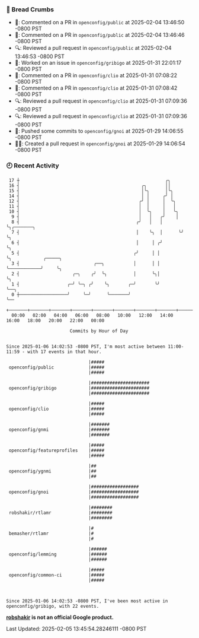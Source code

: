 ### 🍞 Bread Crumbs

 * 💬: Commented on a PR in  `openconfig/public` at 2025-02-04 13:46:50 -0800 PST
 * 💬: Commented on a PR in  `openconfig/public` at 2025-02-04 13:46:46 -0800 PST
 * 🔍: Reviewed a pull request in  `openconfig/public` at 2025-02-04 13:46:53 -0800 PST
 * 👀: Worked on an issue in `openconfig/gribigo` at 2025-01-31 22:01:17 -0800 PST
 * 💬: Commented on a PR in  `openconfig/clio` at 2025-01-31 07:08:22 -0800 PST
 * 💬: Commented on a PR in  `openconfig/clio` at 2025-01-31 07:08:42 -0800 PST
 * 🔍: Reviewed a pull request in  `openconfig/clio` at 2025-01-31 07:09:36 -0800 PST
 * 🔍: Reviewed a pull request in  `openconfig/clio` at 2025-01-31 07:09:36 -0800 PST
 * 🚢: Pushed some commits to `openconfig/gnoi` at 2025-01-29 14:06:55 -0800 PST
 * ✍🏼: Created a pull request in `openconfig/gnoi` at 2025-01-29 14:06:54 -0800 PST

### 🕘 Recent Activity
```
 17 ┼                                                       ╭╮
 16 ┤                                              ╭╮       ││
 15 ┤                                              │╰╮      │╰╮
 14 ┤                                              │ │     ╭╯ │
 12 ┤                                             ╭╯ │     │  ╰╮
 11 ┤                                             │  │     │   │
 10 ┤                                             │  ╰╮    │   ╰╮
  9 ┤                                             │   │   ╭╯    │
  8 ┤                                            ╭╯   │   │     ╰╮╭───────╮
  7 ┤                                            │    ╰╮  │      ╰╯       ╰╮
  6 ┤                                            │     │ ╭╯                ╰╮
  5 ┤                                           ╭╯     │ │                  ╰╮            ╭─────╮
  3 ┤                            ╭──╮           │      │ │                   ╰────────────╯     ╰╮
  2 ┤                    ╭─╮    ╭╯  ╰╮          │      ╰╮│                                       ╰╮
  1 ┤                  ╭─╯ ╰─╮ ╭╯    ╰╮       ╭─╯       ╰╯                                        ╰──╮
  0 ┼──────────────────╯     ╰─╯      ╰───────╯                                                      ╰──
    +───────+───────+───────+───────+───────+───────+───────+───────+───────+───────+───────+───────+────
  00:00   02:00   04:00   06:00   08:00   10:00   12:00   14:00   16:00   18:00   20:00   22:00   00:00   

						Commits by Hour of Day


Since 2025-01-06 14:02:53 -0800 PST, I'm most active between 11:00-11:59 - with 17 events in that hour.

```



```
                               |#####
 openconfig/public             |#####
                               |#####

                               |######################
 openconfig/gribigo            |######################
                               |######################

                               |#####
 openconfig/clio               |#####
                               |#####

                               |#######
 openconfig/gnmi               |#######
                               |#######

                               |#####
 openconfig/featureprofiles    |#####
                               |#####

                               |##
 openconfig/ygnmi              |##
                               |##

                               |##################
 openconfig/gnoi               |##################
                               |##################

                               |########
 robshakir/rtlamr              |########
                               |########

                               |#
 bemasher/rtlamr               |#
                               |#

                               |######
 openconfig/lemming            |######
                               |######

                               |#####
 openconfig/common-ci          |#####
                               |#####



Since 2025-01-06 14:02:53 -0800 PST, I've been most active in openconfig/gribigo, with 22 events.

```
**[robshakir](mailto:robjs@google.com) is not an official Google product.**  


Last Updated: 2025-02-05 13:45:54.28246111 -0800 PST

